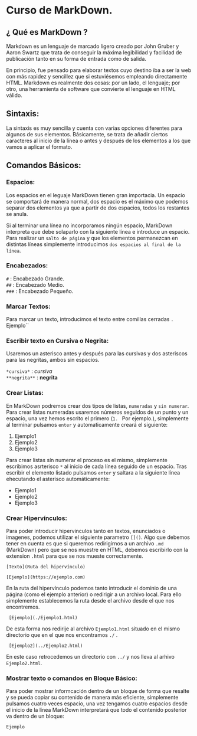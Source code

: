 # Curso de MarkDown.

## ¿ Qué es MarkDown ?

Markdown es un lenguaje de marcado ligero creado por John Gruber y Aaron Swartz que trata de conseguir la máxima legibilidad y facilidad de publicación
tanto en su forma de entrada como de salida.

En principio, fue pensado para elaborar textos cuyo destino iba a ser la web con más rapidez y sencillez que si estuviésemos empleando directamente HTML. 
Markdown es realmente dos cosas: por un lado, el lenguaje; por otro, una herramienta de software que convierte el lenguaje en HTML válido.

## Sintaxis:

La sintaxis es muy sencilla y cuenta con varias opciones diferentes para algunos de sus elementos. Básicamente, se trata de añadir ciertos caracteres al
inicio de la línea o antes y después de los elementos a los que vamos a aplicar el formato.

## Comandos Básicos:

### Espacios:
Los espacios en el leguaje MarkDown tienen gran importacia. Un espacio se comportará de manera normal, dos espacio es el máximo que podemos separar dos
elementos ya que a partir de dos espacios, todos los restantes se anula.

Si al terminar una línea no incorporamos ningún espacio, MarkDown interpreta que debe solaparlo con la siguiente línea e introduce un espacio. Para realizar
un `salto de página` y que los elementos permanezcan en distintas líneas simplemente introducimos `dos espacios al final de la línea`.

### Encabezados:

`#` : Encabezado Grande.  
`##` : Encabezado Medio.  
`###` : Encabezado Pequeño.

### Marcar Textos:
Para marcar un texto, introducimos el texto entre comillas cerradas ``. ``Ejemplo`` 

### Escribir texto en Cursiva o Negrita:
Usaremos un asterisco antes y después para las cursivas y dos asteriscos para las negritas, ambos sin espacios.

`*cursiva*` : *cursiva*   
`**negrita**` : **negrita**  

### Crear Listas:
En MarkDown podremos crear dos tipos de listas, `numeradas` y `sin numerar`. Para crear listas numeradas usaremos números
seguidos de un punto y un espacio, una vez hemos escrito el primero (`1. ` Por ejemplo.), simplemente al terminar pulsamos
`enter` y automaticamente creará el siguiente:

1. Ejemplo1  
2. Ejemplo2 
3. Ejemplo3

Para crear listas sín numerar el proceso es el mismo, simplemente escribimos asrterisco `*` al inicio de cada línea seguido
de un espacio. Tras escribir el elemento listado pulsamos `enter` y saltara a la siguiente línea ehecutando el asterisco 
automáticamente:

* Ejemplo1
* Ejemplo2
* Ejemplo3

### Crear Hipervínculos:
Para poder introducir hipervinculos tanto en textos, enunciados o imagenes, podemos utilizar el siguiente parametro
`[]()`. Algo que debemos tener en cuenta es que si queremos redirigirnos a un archivo `.md` (MarkDown) pero que se nos
muestre en HTML, debemos escribirlo con la extension `.html` para que se nos mueste correctamente.

    [Texto](Ruta del hipervínculo)
    
    [Ejemplo](https://ejemplo.com)
 
 En la ruta del hipervínculo podemos tanto introducir el dominio de una página (como el ejemplo anterior) o redirigir
 a un archivo local. Para ello simplemente establecemos la ruta desde el archivo desde el que nos encontremos.
 
     [Ejemplo](./Ejemplo1.html)
     
 De esta forma nos redirije al archivo `Ejemplo1.html` situado en el mismo directorio que en el que nos encontramos `./` .
 
     [Ejemplo2](../Ejemplo2.html)
     
 En este caso retrocedemos un directorio con `../` y nos lleva al arhivo `Ejemplo2.html`.

### Mostrar texto o comandos en Bloque Básico:
Para poder mostrar informcación dentro de un bloque de forma que resalte y se pueda copiar su contenido de manera más eficiente,
simplemente pulsamos cuatro veces espacio, una vez tengamos cuatro espacios desde el inicio de la línea MarkDown interpretará
que todo el contenido posterior va dentro de un bloque:

    Ejemplo
    


    




